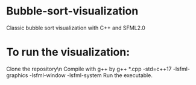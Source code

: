 # Bubble-sort-visualization
Classic bubble sort visualization with C++ and SFML2.0


# To run the visualization:
Clone the repository\n
Compile with g++ by g++ *.cpp -std=c++17 -lsfml-graphics -lsfml-window -lsfml-system 
Run the executable.
